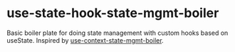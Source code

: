 # use-state-hook-state-mgmt-boiler

Basic boiler plate for doing state management with custom hooks based on useState. Inspired by [use-context-state-mgmt-boiler](https://github.com/marcelbeumer/react-experiments/tree/use-context-state-mgmt-boiler).
